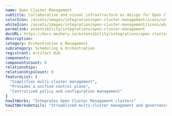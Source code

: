 ```yaml
---
name: Open Cluster Management
subtitle: Collaborative and visual infrastructure as design for Open Cluster Management
colorIcon: /assets/images/integration/open-cluster-management/icons/color/open-cluster-management-color.svg
whiteIcon: /assets/images/integration/open-cluster-management/icons/white/open-cluster-management-white.svg
permalink: extensibility/integrations/open-cluster-management
docURL: https://docs.meshery.io/extensibility/integrations/open cluster management
description: 
category: Orchestration & Management
subcategory: Scheduling & Orchestration
registrant: Artifact Hub
components: 
componentsCount: 0
relationships: 
relationshipsCount: 0
featureList: [
  "Simplifies multi-cluster management",
  "Provides a unified control plane",
  "Centralized policy and configuration management"
]
howItWorks: "Integrates Open Cluster Management clusters"
howItWorksDetails: "Streamlined multi-cluster management and governance"
---
```

